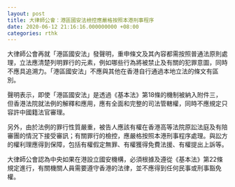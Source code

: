 ```yaml
---
layout: post
title: 大律師公會：港區國安法檢控應嚴格按照本港刑事程序
date: 2020-06-12 21:16:16.000000000 +08:00
categories: rthk
---
```


大律師公會再就「港區國安法」發聲明，重申條文及其內容都需按照普通法原則處理，立法應清楚列明罪行的元素，例如哪些行為將被禁止及有關的犯罪意圖，同時不應具追溯力。「港區國安法」不應與其他在香港自行通過本地立法的條文有區別。

聲明表示，即使「港區國安法」是透過《基本法》第18條的機制被納入附件三，但香港法院就法例的解釋和應用，應有全面和完整的司法管轄權，同時不應規定只容許中國籍法官審理。

另外，由於法例的罪行性質嚴重，被告人應該有權在香港高等法院原訟法庭及有陪審團的情況下接受審訊；有關罪行的檢控，應嚴格按照本港刑事程序處理。與訟方的權利理應得到保障，包括有權假定無罪、有權獲得免費法援、有權提出上訴等。

大律師公會認為中央如果在港設立國安機構，必須根據及遵從《基本法》第22條規定進行，有關機關人員需要遵守香港的法律，並不應得到任何民事或刑事豁免權。
